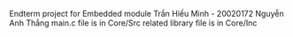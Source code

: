 Endterm project for Embedded module
Trần Hiếu Minh - 20020172
Nguyễn Anh Thắng
main.c file is in Core/Src
related library file is in Core/Inc
